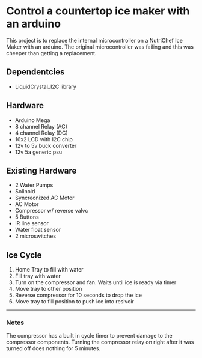 # Control a countertop ice maker with an arduino

This project is to replace the internal microcontroller on a NutriChef Ice Maker with an arduino. The original microcontroller was failing and this was cheeper than getting a replacement.

## Dependentcies

- LiquidCrystal_I2C library

## Hardware

- Arduino Mega
- 8 channel Relay (AC)
- 4 channel Relay (DC)
- 16x2 LCD with I2C chip
- 12v to 5v buck converter
- 12v 5a generic psu

## Existing Hardware

- 2 Water Pumps
- Solinoid
- Syncreonized AC Motor
- AC Motor
- Compressor w/ reverse valvc
- 5 Buttons
- IR line sensor
- Water float sensor
- 2 microswitches

## Ice Cycle

1) Home Tray to fill with water
2) Fill tray with water
3) Turn on the compressor and fan. Waits until ice is ready via timer
4) Move tray to other position
5) Reverse compressor for 10 seconds to drop the ice
6) Move tray to fill position to push ice into resivoir

---

### Notes

The compressor has a built in cycle timer to prevent damage to the compressor components. Turning the compressor relay on right after it was turned off does nothing for 5 minutes.
